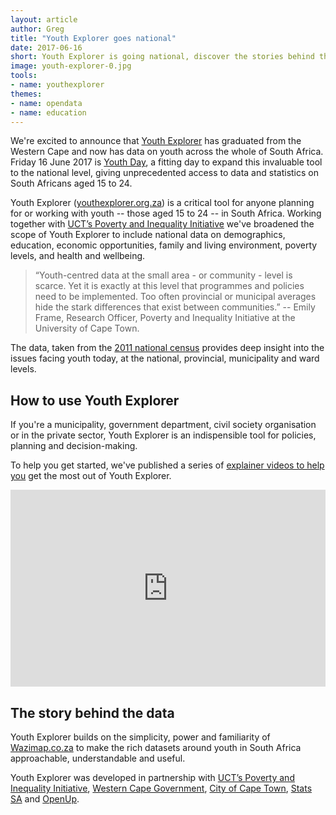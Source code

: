 ```yaml
---
layout: article
author: Greg
title: "Youth Explorer goes national"
date: 2017-06-16
short: Youth Explorer is going national, discover the stories behind the data of South Africa's youth.
image: youth-explorer-0.jpg
tools:
- name: youthexplorer
themes:
- name: opendata
- name: education
---
```


We're excited to announce that [Youth Explorer](https://youthexplorer.org.za) has graduated from the Western Cape and now has data on youth across the whole of South Africa. Friday 16 June 2017 is [Youth Day](https://en.wikipedia.org/wiki/Youth_Day), a fitting day to expand this invaluable tool to the national level, giving unprecedented access to data and statistics on South Africans aged 15 to 24.

Youth Explorer ([youthexplorer.org.za](https://youthexplorer.org.za)) is a critical tool for anyone planning for or working with youth -- those aged 15 to 24 -- in South Africa. Working together with [UCT’s Poverty and Inequality Initiative](http://www.povertyandinequality.uct.ac.za/) we've broadened the scope of Youth Explorer to include national data on demographics, education, economic opportunities, family and living environment, poverty levels, and health and wellbeing.

> “Youth-centred data at the small area - or community - level is scarce. Yet it is exactly at this level that programmes and policies need to be implemented. Too often provincial or municipal averages hide the stark differences that exist between communities.” -- Emily Frame, Research Officer, Poverty and Inequality Initiative at the University of Cape Town.

The data, taken from the [2011 national census](http://www.statssa.gov.za/?page_id=3839) provides deep insight into the issues facing youth today, at the national, provincial, municipality and ward levels.

## How to use Youth Explorer

If you're a municipality, government department, civil society organisation or in the private sector, Youth Explorer is an indispensible tool for policies, planning and decision-making.

To help you get started, we've published a series of [explainer videos to help you](https://youthexplorer.org.za/help) get the most out of Youth Explorer.

<iframe width="100%" height="315" src="https://www.youtube.com/embed/do5XexPJhDc?list=PL7MJ_sFHs952rlUTNpQr7-n9UwQWkBXyx" frameborder="0" allowfullscreen=""></iframe>

## The story behind the data

Youth Explorer builds on the simplicity, power and familiarity of [Wazimap.co.za](https://wazimap.co.za/) to make the rich datasets around youth in South Africa approachable, understandable and useful.

Youth Explorer was developed in partnership with [UCT’s Poverty and Inequality Initiative](http://www.povertyandinequality.uct.ac.za/), [Western Cape Government](https://www.westerncape.gov.za/), [City of Cape Town](http://www.capetown.gov.za/), [Stats SA](http://www.statssa.gov.za/) and [OpenUp](https://openup.org.za/). 
